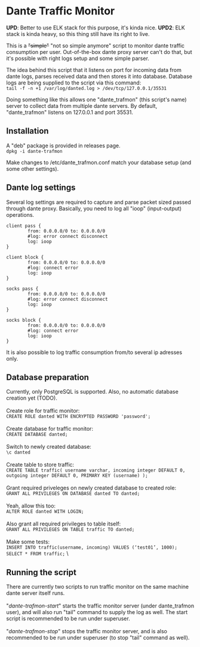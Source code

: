 # Dante Traffic Monitor

**UPD**: Better to use ELK stack for this purpose, it's kinda nice.
**UPD2**: ELK stack is kinda heavy, so this thing still have its right to live.

This is a ~~"simple"~~ "not so simple anymore" script to monitor dante traffic consumption per user. Out-of-the-box dante proxy server can't do that, but it's possible with right logs setup and some simple parser.

The idea behind this script that it listens on port for incoming data from dante logs, parses received data and then stores it into database. Database logs are being supplied to the script via this command:\
`tail -f -n +1 /var/log/danted.log > /dev/tcp/127.0.0.1/35531`

Doing something like this allows one "dante_trafmon" (this script's name) server to collect data from multiple dante servers. By default, "dante_trafmon" listens on 127.0.0.1 and port 35531.

## Installation
A "deb" package is provided in releases page. \
`dpkg -i dante-trafmon`

Make changes to /etc/dante_trafmon.conf match your database setup (and some other settings).

## Dante log settings
Several log settings are required to capture and parse packet sized passed through dante proxy. Basically, you need to log all "ioop" (input-output) operations.

```
client pass {
        from: 0.0.0.0/0 to: 0.0.0.0/0
        #log: error connect disconnect
        log: ioop
}

client block {
        from: 0.0.0.0/0 to: 0.0.0.0/0
        #log: connect error
        log: ioop
}

socks pass {
        from: 0.0.0.0/0 to: 0.0.0.0/0
        #log: error connect disconnect
        log: ioop
}

socks block {
        from: 0.0.0.0/0 to: 0.0.0.0/0
        #log: connect error
        log: ioop
}
```

It is also possible to log traffic consumption from/to several ip adresses only.

## Database preparation
Currently, only PostgreSQL is supported. Also, no automatic database creation yet (TODO).\
 \
Create role for traffic monitor:\
`CREATE ROLE danted WITH ENCRYPTED PASSWORD 'password';`\
 \
Create database for traffic monitor:\
`CREATE DATABASE danted;`\
 \
Switch to newly created database:\
`\c danted`\
 \
Create table to store traffic:\
`CREATE TABLE traffic( username varchar, incoming integer DEFAULT 0, outgoing integer DEFAULT 0, PRIMARY KEY (username) );` \
 \
Grant required priveleges on newly created database to created role: \
`GRANT ALL PRIVILEGES ON DATABASE danted TO danted;` \
 \
Yeah, allow this too: \
`ALTER ROLE danted WITH LOGIN;` \
 \
Also grant all required privileges to table itself: \
`GRANT ALL PRIVILEGES ON TABLE traffic TO danted;` \
 \
Make some tests: \
`INSERT INTO traffic(username, incoming) VALUES (‘test01’, 1000);` \
`SELECT * FROM traffic;` \


## Running the script
There are currently two scripts to run traffic monitor on the same machine dante server itself runs.\
\
"*dante-trafmon-start*" starts the traffic monitor server (under dante_trafmon user), and will also run "tail" command to supply the log as well. The start script is recommended to be run under superuser.\
\
"*dante-trafmon-stop*" stops the traffic monitor server, and is also recommended to be run under superuser (to stop "tail" command as well).

